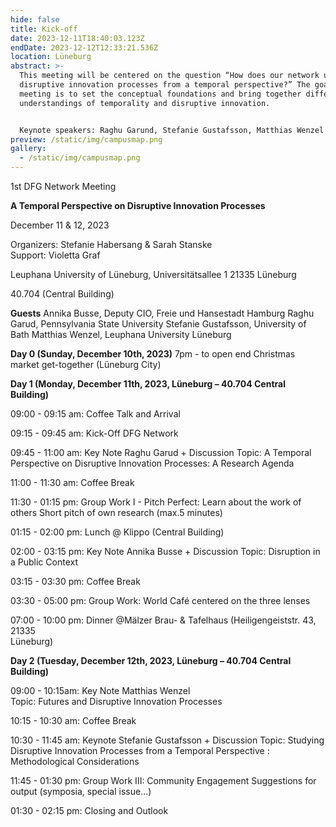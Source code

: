 ```yaml
---
hide: false
title: Kick-off
date: 2023-12-11T18:40:03.123Z
endDate: 2023-12-12T12:33:21.536Z
location: Lüneburg
abstract: >-
  This meeting will be centered on the question “How does our network understand
  disruptive innovation processes from a temporal perspective?” The goal of this
  meeting is to set the conceptual foundations and bring together different
  understandings of temporality and disruptive innovation.


  K﻿eynote speakers: Raghu Garund, Stefanie Gustafsson, Matthias Wenzel
preview: /static/img/campusmap.png
gallery:
  - /static/img/campusmap.png
---
```

1st DFG Network Meeting 

**A Temporal Perspective on Disruptive Innovation Processes**

December 11 & 12, 2023

Organizers: Stefanie Habersang & Sarah Stanske\
Support: Violetta Graf 

Leuphana University of Lüneburg,
Universitätsallee 1
21335 Lüneburg 

40.704 (Central Building) 

**Guests**
Annika Busse, Deputy CIO, Freie und Hansestadt Hamburg
Raghu Garud, Pennsylvania State University
Stefanie Gustafsson, University of Bath
Matthias Wenzel, Leuphana University Lüneburg

**Day 0 (Sunday, December 10th, 2023)** 
7pm - to open end
Christmas market get-together (Lüneburg City)

**Day 1 (Monday, December 11th, 2023, Lüneburg – 40.704 Central Building)** 

09:00 - 09:15 am:	Coffee Talk and Arrival 

09:15 - 09:45 am:	Kick-Off DFG Network

09:45 - 11:00 am:	Key Note Raghu Garud + Discussion
Topic: A Temporal Perspective on Disruptive Innovation Processes: A Research Agenda

11:00 - 11:30 am:	Coffee Break

11:30 - 01:15 pm:	Group Work I - Pitch Perfect: Learn about the work of others
			Short pitch of own research (max.5 minutes)

01:15 - 02:00 pm:	Lunch @ Klippo (Central Building)

02:00 - 03:15 pm:	Key Note Annika Busse + Discussion 
			Topic: Disruption in a Public Context

03:15 - 03:30 pm:	Coffee Break

03:30 - 05:00 pm:	Group Work: World Café centered on the three lenses

07:00 - 10:00 pm:	Dinner @Mälzer Brau- & Tafelhaus (Heiligengeiststr. 43, 21335\
                                   Lüneburg)

**Day 2 (Tuesday, December 12th, 2023, Lüneburg – 40.704 Central Building)** 

09:00 - 10:15am:	Key Note Matthias Wenzel		
Topic: Futures and Disruptive Innovation Processes

10:15 - 10:30 am:	Coffee Break

10:30 - 11:45 am: 	Keynote Stefanie Gustafsson + Discussion
Topic: Studying Disruptive Innovation Processes from a Temporal Perspective : Methodological Considerations 

11:45 - 01:30 pm:	Group Work III: Community Engagement 
Suggestions for output (symposia, special issue...)

01:30 - 02:15 pm:	Closing and Outlook